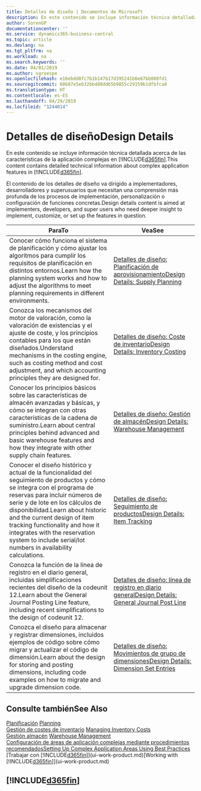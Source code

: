 ```yaml
---
title: Detalles de diseño | Documentos de Microsoft
description: En este contenido se incluye información técnica detallada acerca de las características de la aplicación complejas en Business Central
author: SorenGP
documentationcenter: ''
ms.service: dynamics365-business-central
ms.topic: article
ms.devlang: na
ms.tgt_pltfrm: na
ms.workload: na
ms.search.keywords: ''
ms.date: 04/01/2019
ms.author: sgroespe
ms.openlocfilehash: e16ebdd8fc7b1b147b17d395241b6e67bb008fd1
ms.sourcegitcommit: 60b87e5eb32bb408dd65b9855c29159b1dfbfca8
ms.translationtype: HT
ms.contentlocale: es-ES
ms.lasthandoff: 04/29/2019
ms.locfileid: "1244014"
---
```

# <a name="design-details"></a><span data-ttu-id="bdf35-103">Detalles de diseño</span><span class="sxs-lookup"><span data-stu-id="bdf35-103">Design Details</span></span>
<span data-ttu-id="bdf35-104">En este contenido se incluye información técnica detallada acerca de las características de la aplicación complejas en [!INCLUDE[d365fin](includes/d365fin_md.md)].</span><span class="sxs-lookup"><span data-stu-id="bdf35-104">This content contains detailed technical information about complex application features in [!INCLUDE[d365fin](includes/d365fin_md.md)].</span></span>  

 <span data-ttu-id="bdf35-105">El contenido de los detalles de diseño va dirigido a implementadores, desarrolladores y superusuarios que necesitan una comprensión más profunda de los procesos de implementación, personalización o configuración de funciones concretas.</span><span class="sxs-lookup"><span data-stu-id="bdf35-105">Design details content is aimed at implementers, developers, and super users who need deeper insight to implement, customize, or set up the features in question.</span></span>  

|<span data-ttu-id="bdf35-106">**Para**</span><span class="sxs-lookup"><span data-stu-id="bdf35-106">**To**</span></span>|<span data-ttu-id="bdf35-107">**Vea**</span><span class="sxs-lookup"><span data-stu-id="bdf35-107">**See**</span></span>|  
|------------|-------------|  
|<span data-ttu-id="bdf35-108">Conocer cómo funciona el sistema de planificación y cómo ajustar los algoritmos para cumplir los requisitos de planificación en distintos entornos.</span><span class="sxs-lookup"><span data-stu-id="bdf35-108">Learn how the planning system works and how to adjust the algorithms to meet planning requirements in different environments.</span></span>|[<span data-ttu-id="bdf35-109">Detalles de diseño: Planificación de aprovisionamiento</span><span class="sxs-lookup"><span data-stu-id="bdf35-109">Design Details: Supply Planning</span></span>](design-details-supply-planning.md)|  
|<span data-ttu-id="bdf35-110">Conozca los mecanismos del motor de valoración, como la valoración de existencias y el ajuste de coste, y los principios contables para los que están diseñados.</span><span class="sxs-lookup"><span data-stu-id="bdf35-110">Understand mechanisms in the costing engine, such as costing method and cost adjustment, and which accounting principles they are designed for.</span></span>|[<span data-ttu-id="bdf35-111">Detalles de diseño: Coste de inventario</span><span class="sxs-lookup"><span data-stu-id="bdf35-111">Design Details: Inventory Costing</span></span>](design-details-inventory-costing.md)|  
|<span data-ttu-id="bdf35-112">Conocer los principios básicos sobre las características de almacén avanzadas y básicas, y cómo se integran con otras características de la cadena de suministro.</span><span class="sxs-lookup"><span data-stu-id="bdf35-112">Learn about central principles behind advanced and basic warehouse features and how they integrate with other supply chain features.</span></span>|[<span data-ttu-id="bdf35-113">Detalles de diseño: Gestión de almacén</span><span class="sxs-lookup"><span data-stu-id="bdf35-113">Design Details: Warehouse Management</span></span>](design-details-warehouse-management.md)|  
|<span data-ttu-id="bdf35-114">Conocer el diseño histórico y actual de la funcionalidad del seguimiento de productos y cómo se integra con el programa de reservas para incluir números de serie y de lote en los cálculos de disponibilidad.</span><span class="sxs-lookup"><span data-stu-id="bdf35-114">Learn about historic and the current design of item tracking functionality and how it integrates with the reservation system to include serial/lot numbers in availability calculations.</span></span>|[<span data-ttu-id="bdf35-115">Detalles de diseño: Seguimiento de productos</span><span class="sxs-lookup"><span data-stu-id="bdf35-115">Design Details: Item Tracking</span></span>](design-details-item-tracking.md)|  
|<span data-ttu-id="bdf35-116">Conozca la función de la línea de registro en el diario general, incluidas simplificaciones recientes del diseño de la codeunit 12.</span><span class="sxs-lookup"><span data-stu-id="bdf35-116">Learn about the General Journal Posting Line feature, including recent simplifications to the design of codeunit 12.</span></span>|[<span data-ttu-id="bdf35-117">Detalles de diseño: línea de registro en diario general</span><span class="sxs-lookup"><span data-stu-id="bdf35-117">Design Details: General Journal Post Line</span></span>](design-details-general-journal-post-line.md)|
|<span data-ttu-id="bdf35-118">Conozca el diseño para almacenar y registrar dimensiones, incluidos ejemplos de código sobre cómo migrar y actualizar el código de dimensión.</span><span class="sxs-lookup"><span data-stu-id="bdf35-118">Learn about the design for storing and posting dimensions, including code examples on how to migrate and upgrade dimension code.</span></span>|[<span data-ttu-id="bdf35-119">Detalles de diseño: Movimientos de grupo de dimensiones</span><span class="sxs-lookup"><span data-stu-id="bdf35-119">Design Details: Dimension Set Entries</span></span>](design-details-dimension-set-entries.md)| 

## <a name="see-also"></a><span data-ttu-id="bdf35-120">Consulte también</span><span class="sxs-lookup"><span data-stu-id="bdf35-120">See Also</span></span>  
 <span data-ttu-id="bdf35-121">[Planificación](production-planning.md) </span><span class="sxs-lookup"><span data-stu-id="bdf35-121">[Planning](production-planning.md) </span></span>  
 <span data-ttu-id="bdf35-122">[Gestión de costes de inventario](finance-manage-inventory-costs.md) </span><span class="sxs-lookup"><span data-stu-id="bdf35-122">[Managing Inventory Costs](finance-manage-inventory-costs.md) </span></span>  
 <span data-ttu-id="bdf35-123">[Gestión almacén](warehouse-manage-warehouse.md) </span><span class="sxs-lookup"><span data-stu-id="bdf35-123">[Warehouse Management](warehouse-manage-warehouse.md) </span></span>  
 [<span data-ttu-id="bdf35-124">Configuración de áreas de aplicación complejas mediante procedimientos recomendados</span><span class="sxs-lookup"><span data-stu-id="bdf35-124">Setting Up Complex Application Areas Using Best Practices</span></span>](set-up-complex-application-areas-using-best-practices.md)  
 <span data-ttu-id="bdf35-125">[Trabajar con [!INCLUDE[d365fin](includes/d365fin_md.md)]](ui-work-product.md)</span><span class="sxs-lookup"><span data-stu-id="bdf35-125">[Working with [!INCLUDE[d365fin](includes/d365fin_md.md)]](ui-work-product.md)</span></span>

 ## [!INCLUDE[d365fin](includes/free_trial_md.md)]  
